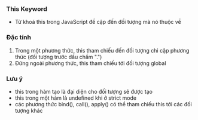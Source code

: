 ### This Keyword

- Từ khoá this trong JavaScript đề cập đến đối tượng mà nó thuộc về

### Đặc tính

1. Trong một phương thức, this tham chiếu đến đối tượng chi cập phương thức (đối tượng trước dấu chấm ".")
2. Đứng ngoài phương thức, this tham chiếu tới đối tượng global

### Lưu ý

- this trong hàm tạo là đại diện cho đối tượng sẽ được tạo
- this trong một hàm là undefined khi ở strict mode
- các phương thức bind(), call(), apply() có thể tham chiếu this tới các đối tượng khác
